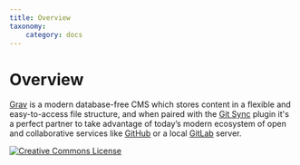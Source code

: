 ```yaml
---
title: Overview
taxonomy:
    category: docs
---
```


# Overview

[Grav](http://getgrav.org) is a modern database-free CMS which stores content in a flexible and easy-to-access file structure, and when paired with the [Git Sync](https://github.com/trilbymedia/grav-plugin-git-sync) plugin it's a perfect partner to take advantage of today’s modern ecosystem of open and collaborative services like [GitHub](https://github.com/) or a local [GitLab](https://about.gitlab.com/) server.

<a rel="license" href="http://creativecommons.org/licenses/by/4.0/"><img alt="Creative Commons License" style="border-width:0" src="https://i.creativecommons.org/l/by/4.0/88x31.png" /></a>
